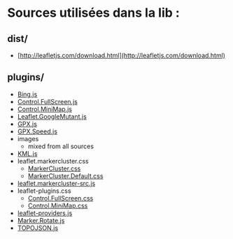 # Sources utilisées dans la lib :

## dist/

* [http://leafletjs.com/download.html](http://leafletjs.com/download.html)

## plugins/

* [Bing.js](https://github.com/shramov/leaflet-plugins/blob/master/layer/tile/Bing.js)
* [Control.FullScreen.js](https://github.com/brunob/leaflet.fullscreen/blob/master/Control.FullScreen.js)
* [Control.MiniMap.js](https://github.com/Norkart/Leaflet-MiniMap/blob/master/src/Control.MiniMap.js)
* [Leaflet.GoogleMutant.js](https://gitlab.com/IvanSanchez/Leaflet.GridLayer.GoogleMutant/blob/master/Leaflet.GoogleMutant.js)
* [GPX.js](https://github.com/shramov/leaflet-plugins/blob/master/layer/vector/GPX.js)
* [GPX.Speed.js](https://github.com/shramov/leaflet-plugins/blob/master/layer/vector/GPX.Speed.js)
* images
	* mixed from all sources
* [KML.js](https://github.com/shramov/leaflet-plugins/blob/master/layer/vector/KML.js)
* leaflet.markercluster.css
	* [MarkerCluster.css](https://github.com/Leaflet/Leaflet.markercluster/blob/v1.0.0/dist/MarkerCluster.css)
	* [MarkerCluster.Default.css](https://github.com/Leaflet/Leaflet.markercluster/blob/v1.0.0/dist/MarkerCluster.Default.css)
* [leaflet.markercluster-src.js](https://github.com/Leaflet/Leaflet.markercluster/blob/v1.0.0/dist/leaflet.markercluster-src.js)
* leaflet-plugins.css
	* [Control.FullScreen.css](https://github.com/brunob/leaflet.fullscreen/blob/master/Control.FullScreen.css)
	* [Control.MiniMap.css](https://github.com/Norkart/Leaflet-MiniMap/blob/master/src/Control.MiniMap.css)
* [leaflet-providers.js](https://github.com/leaflet-extras/leaflet-providers/blob/master/leaflet-providers.js)
* [Marker.Rotate.js](https://github.com/shramov/leaflet-plugins/blob/master/layer/Marker.Rotate.js)
* [TOPOJSON.js](https://github.com/shramov/leaflet-plugins/blob/master/layer/vector/TOPOJSON.js)

